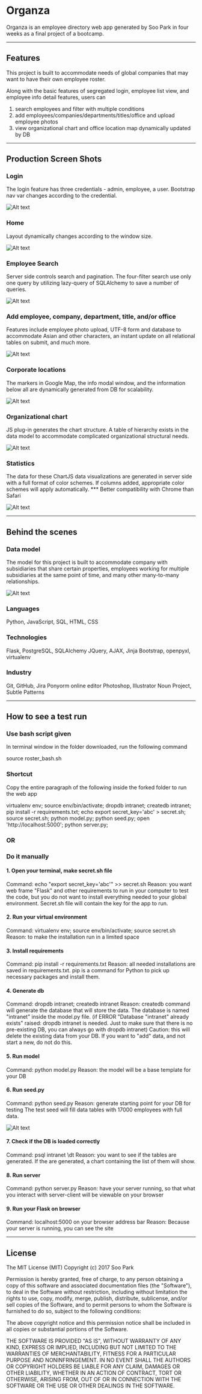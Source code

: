 # Organza

Organza is an employee directory web app generated by Soo Park in four weeks as a final project of a bootcamp.
 
---
 
## Features
 
 
This project is built to accommodate needs of global companies that may want to have their own employee roster. 
 
Along with the basic features of segregated login, employee list view, and employee info detail features, users can
 
1) search employees and filter with multiple conditions
2) add employees/companies/departments/titles/office and upload employee photos
3) view organizational chart and office location map dynamically updated by DB
 
 
---
 
## Production Screen Shots
 
 
 
### Login
 
The login feature has three credentials - admin, employee, a user. Bootstrap nav var changes according to the credential.
 
 
![Alt text](/NOT_FOR_DEPLOYMENT/production_screen_shots/login.gif?raw=true "Optional Title")
 
 
 
 
### Home
 
 
 
Layout dynamically changes according to the window size.
 
 
![Alt text](/NOT_FOR_DEPLOYMENT/production_screen_shots/bootstrap.gif?raw=true "Optional Title")
 
 
 
### Employee Search
 
 
 
Server side controls search and pagination. The four-filter search use only one query by utilizing lazy-query of SQLAlchemy to save a number of queries.
 
 
![Alt text](/NOT_FOR_DEPLOYMENT/production_screen_shots/search.gif?raw=true "Optional Title")
 
 
 
 
### Add employee, company, department, title, and/or office
 
 
 
Features include employee photo upload, UTF-8 form and database to accommodate Asian and other characters, an instant update on all relational tables on submit, and much more.
 
 
![Alt text](/NOT_FOR_DEPLOYMENT/production_screen_shots/add_company.gif?raw=true "Optional Title")
 
 
 
 
### Corporate locations
 
 
 
The markers in Google Map, the info modal window, and the information below all are dynamically generated from DB for scalability.
 
 
![Alt text](/NOT_FOR_DEPLOYMENT/production_screen_shots/map.png?raw=true "Optional Title")
 
 
 
 
### Organizational chart
 
 
 
JS plug-in generates the chart structure. A table of hierarchy exists in the data model to accommodate complicated organizational structural needs.
 
 
![Alt text](/NOT_FOR_DEPLOYMENT/production_screen_shots/orgchart.gif?raw=true "Optional Title")
 
 
 
 
### Statistics
 
 
 
The data for these ChartJS data visualizations are generated in server side with a full format of color schemes. If columns added, appropriate color schemes will apply automatically. *** Better compatibility with Chrome than Safari
 
 
![Alt text](/NOT_FOR_DEPLOYMENT/production_screen_shots/stats.gif?raw=true "Optional Title")
 
 
 
---
 
## Behind the scenes
 
 
### Data model
 
The model for this project is built to accommodate company with subsidiaries that share certain properties, employees working for multiple subsidiaries at the same point of time, and many other many-to-many relationships.
 

![Alt text](/NOT_FOR_DEPLOYMENT/production_screen_shots/db_v010.png?raw=true "Optional Title")
 
 
 
### Languages
Python, JavaScript, SQL, HTML, CSS
 
### Technologies
Flask, PostgreSQL, SQLAlchemy
JQuery, AJAX, Jinja
Bootstrap, openpyxl, virtualenv
 
### Industry
Git, GitHub, Jira
Ponyorm online editor
Photoshop, Illustrator
Noun Project, Subtle Patterns
 
 
---

## How to see a test run
 
 
 
 
 
 
### Use bash script given


In terminal window in the folder downloaded, run the following command

source roster_bash.sh


### Shortcut


Copy the entire paragraph of the following inside the forked folder to run the web app

virtualenv env; source env/bin/activate; dropdb intranet; createdb intranet; pip install -r requirements.txt; echo export secret_key='abc' > secret.sh; source secret.sh; python model.py; python seed.py; open 'http://localhost:5000'; python server.py;

### OR


### Do it manually


#### 1. Open your terminal, make secret.sh file

Command: echo "export secret_key='abc'" >> secret.sh
Reason: you want web frame "Flask" and other requirements to run in your computer to test the code, but you do not want to install everything needed to your global environment. Secret.sh file will contain the key for the app to run.

#### 2. Run your virtual environment

Command: virtualenv env; source env/bin/activate; source secret.sh
Reason: to make the installation run in a limited space


#### 3. Install requirements

Command: pip install -r requirements.txt
Reason: all needed installations are saved in requirements.txt. pip is a command for Python to pick up necessary packages and install them.

#### 4. Generate db

Command: dropdb intranet; createdb intranet
Reason: createdb command will generate the database that will store the data. The database is named "intranet" inside the model.py file. (if ERROR "Database "intranet" already exists" raised: dropdb intranet is needed. Just to make sure that there is no pre-existing DB, you can always go with dropdb intranet)
Caution: this will delete the existing data from your DB. If you want to "add" data, and not start a new, do not do this.

#### 5. Run model

Command: python model.py
Reason: the model will be a base template for your DB

#### 6. Run seed.py

Command: python seed.py
Reason: generate starting point for your DB for testing
The test seed will fill data tables with 17000 employees with full data.

![Alt text](/NOT_FOR_DEPLOYMENT/production_screen_shots/seed.gif?raw=true "Optional Title")

#### 7. Check if the DB is loaded correctly

Command: psql intranet
         \dt
Reason: you want to see if the tables are generated. If the are generated, a chart containing the list of them will show.

#### 8. Run server

Command: python server.py
Reason: have your server running, so that what you interact with server-client will be viewable on your browser

#### 9. Run your Flask on browser

Command: localhost:5000 on your browser address bar
Reason: Because your server is running, you can see the site


---

## License

The MIT License (MIT) Copyright (c) 2017 Soo Park

Permission is hereby granted, free of charge, to any person obtaining a copy of this software and associated documentation files (the "Software"), to deal in the Software without restriction, including without limitation the rights to use, copy, modify, merge, publish, distribute, sublicense, and/or sell copies of the Software, and to permit persons to whom the Software is furnished to do so, subject to the following conditions:

The above copyright notice and this permission notice shall be included in all copies or substantial portions of the Software.

THE SOFTWARE IS PROVIDED "AS IS", WITHOUT WARRANTY OF ANY KIND, EXPRESS OR IMPLIED, INCLUDING BUT NOT LIMITED TO THE WARRANTIES OF MERCHANTABILITY, FITNESS FOR A PARTICULAR PURPOSE AND NONINFRINGEMENT. IN NO EVENT SHALL THE AUTHORS OR COPYRIGHT HOLDERS BE LIABLE FOR ANY CLAIM, DAMAGES OR OTHER LIABILITY, WHETHER IN AN ACTION OF CONTRACT, TORT OR OTHERWISE, ARISING FROM, OUT OF OR IN CONNECTION WITH THE SOFTWARE OR THE USE OR OTHER DEALINGS IN THE SOFTWARE.
